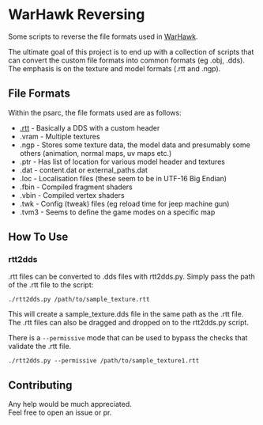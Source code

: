 # WarHawk Reversing

Some scripts to reverse the file formats used in [WarHawk](https://en.wikipedia.org/wiki/Warhawk_(2007_video_game)).

The ultimate goal of this project is to end up with a collection of scripts that can convert the custom file formats into common formats (eg .obj, .dds). The emphasis is on the texture and model formats (.rtt and .ngp).

## File Formats

Within the psarc, the file formats used are as follows:
- [.rtt](docs/RTT.md) - Basically a DDS with a custom header
- .vram - Multiple textures
- .ngp - Stores some texture data, the model data and presumably some others (animation, normal maps, uv maps etc.)
- .ptr - Has list of location for various model header and textures
- .dat - content.dat or external_paths.dat
- .loc - Localisation files (these seem to be in UTF-16 Big Endian)
- .fbin - Compiled fragment shaders
- .vbin - Compiled vertex shaders
- .twk - Config (tweak) files (eg reload time for jeep machine gun)
- .tvm3 - Seems to define the game modes on a specific map

## How To Use

### rtt2dds

.rtt files can be converted to .dds files with rtt2dds.py. Simply pass the path of the .rtt file to the script:
```
./rtt2dds.py /path/to/sample_texture.rtt
```
This will create a sample_texture.dds file in the same path as the .rtt file. The .rtt files can also be dragged and dropped on to the rtt2dds.py script.

There is a `--permissive` mode that can be used to bypass the checks that validate the .rtt file.

```
./rtt2dds.py --permissive /path/to/sample_texture1.rtt
```

## Contributing

Any help would be much appreciated.  
Feel free to open an issue or pr.
